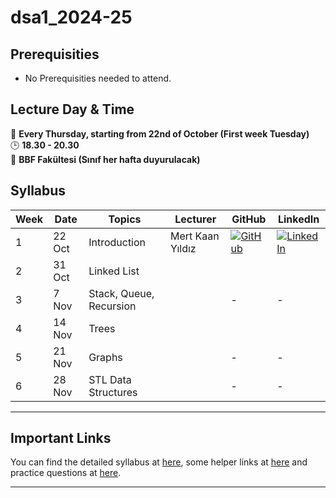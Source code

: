 [1]: https://img.shields.io/badge/github-%23121011.svg?style=for-the-badge&logo=github&logoColor=white
[2]: https://img.shields.io/badge/linkedin-%230077B5.svg?style=for-the-badge&logo=linkedin&logoColor=white
# dsa1_2024-25

## Prerequisities
- No Prerequisities needed to attend. 

##  Lecture Day & Time
📆 **Every Thursday, starting from 22nd of October (First week Tuesday)**  
🕒 **18.30 - 20.30**  
📍 **BBF Fakültesi (Sınıf her hafta duyurulacak)**

## Syllabus

| Week | Date     | Topics                      | Lecturer                  | GitHub                                         | LinkedIn                                     |
|------|----------|-----------------------------|---------------------------|------------------------------------------------|---------------------------------------|
| 1    | 22 Oct   | Introduction                | Mert Kaan Yıldız     |[![GitHub][1]](https://github.com/myiper)   | [![LinkedIn][2]]([https://www.linkedin.com/in/hilalparlakci/](https://www.linkedin.com/in/mert-kaan-y%C4%B1ld%C4%B1z-b10b5a25b/))                                         |
| 2    | 31 Oct    | Linked List             |              |         | |
| 3    | 7 Nov   | Stack, Queue, Recursion       |             | -        | - |
| 4    | 14 Nov   | Trees    |                 |        | 
| 5    | 21 Nov   | Graphs       |            | -        | -|
| 6    | 28 Nov    | STL Data Structures          |                       | -       | - |


---
## Important Links
You can find the detailed syllabus at [here](./syllabus.md), some helper links at [here](./links.md) and practice questions at [here](./practice_questions.md).

---
